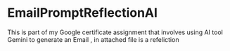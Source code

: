 # EmailPromptReflectionAI
This is part of my Google certificate assignment that involves using AI tool Gemini to generate an Email , in attached file is a refeliction
